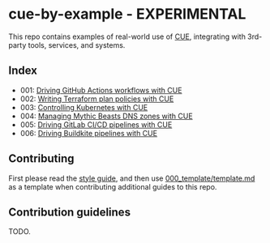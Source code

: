 # cue-by-example - **EXPERIMENTAL**

This repo contains examples of real-world use of [CUE](https://cuelang.org),
integrating with 3rd-party tools, services, and systems.

## Index

- 001: [Driving GitHub Actions workflows with CUE](001_github_actions_importing_workflows/README.md)
- 002: [Writing Terraform plan policies with CUE](002_terraform_plan/README.md)
- 003: [Controlling Kubernetes with CUE](003_kubernetes_tutorial/README.md)
- 004: [Managing Mythic Beasts DNS zones with CUE](004_mythic_beasts_dns/README.md)
- 005: [Driving GitLab CI/CD pipelines with CUE](005_gitlab_ci/README.md)
- 006: [Driving Buildkite pipelines with CUE](006_buildkite_importing_pipelines/README.md)

## Contributing

First please read the [style guide](000_template/README.md), and then use
[000_template/template.md](000_template/template.md) as a template when
contributing additional guides to this repo.

## Contribution guidelines

TODO.
